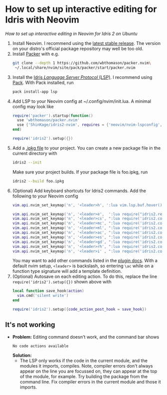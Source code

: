 # How to set up interactive editing for Idris with Neovim

_How to set up interactive editing in Neovim for Idris 2 on Ubuntu_

1. Install Neovim. I recommend using the [latest stable release](https://github.com/neovim/neovim/releases/latest). The version on your distro's official package repository may well be too old.
1. Install [Packer](https://github.com/wbthomason/packer.nvim) with e.g.
   ```bash
   git clone --depth 1 https://github.com/wbthomason/packer.nvim\
    ~/.local/share/nvim/site/pack/packer/start/packer.nvim
   ```
1. Install the [Idris _Language Server Protocol_ (LSP)](https://github.com/idris-community/idris2-lsp). I recommend using [Pack](https://github.com/stefan-hoeck/idris2-pack). With Pack installed, run
   ```bash
   pack install-app lsp
   ```
1. Add LSP to your Neovim config at ~/.config/nvim/init.lua. A minimal config may look like
   ```lua
   require('packer').startup(function()
     use 'wbthomason/packer.nvim'
     use {'ShinKage/idris2-nvim', requires = {'neovim/nvim-lspconfig', 'MunifTanjim/nui.nvim'}}
   end)

   require('idris2').setup({})
   ```
1. Add a [.ipkg file](https://idris2.readthedocs.io/en/latest/reference/packages.html) to your project. You can create a new package file in the current directory with
   ```bash
   idris2 --init
   ```
   Make sure your project builds. If your package file is foo.ipkg, run
   ```bash
   idris2 --build foo.ipkg
   ```
1. (Optional) Add keyboard shortcuts for Idris2 commands. Add the following to your Neovim config
   ```lua
   vim.api.nvim_set_keymap('n', '<leader>h', ':lua vim.lsp.buf.hover()<CR>', {noremap = true})

   vim.api.nvim_set_keymap('n', '<leader>e',  ':lua require("idris2.repl").evaluate()<CR>', {noremap = true})
   vim.api.nvim_set_keymap('n', '<leader>cs', ":lua require('idris2.code_action').case_split()<CR>", {noremap = true})
   vim.api.nvim_set_keymap('n', '<leader>mc', ":lua require('idris2.code_action').make_case()<CR>", {noremap = true})
   vim.api.nvim_set_keymap('n', '<leader>ml', ":lua require('idris2.code_action').make_lemma()<CR>", {noremap = true})
   vim.api.nvim_set_keymap('n', '<leader>ac', ":lua require('idris2.code_action').add_clause()<CR>", {noremap = true})
   vim.api.nvim_set_keymap('n', '<leader>es', ":lua require('idris2.code_action').expr_search()<CR>", {noremap = true})
   vim.api.nvim_set_keymap('n', '<leader>gd', ":lua require('idris2.code_action').generate_def()<CR>", {noremap = true})
   vim.api.nvim_set_keymap('n', '<leader>rh', ":lua require('idris2.code_action').refine_hole()<CR>", {noremap = true})
   vim.api.nvim_set_keymap('n', '<leader>i' , ":lua require('idris2.code_action').intro()<CR>", {noremap = true})
   ```
   You may want to add other commands listed in the [plugin docs](https://github.com/ShinKage/idris2-nvim). With a default nvim setup, `<leader>` is backslash, so entering `\ac` while on a function type signature will add a template definition.
1. (Optional) Autosave on each editing action. To do this, replace the line `require('idris2').setup({})` shown above with
   ```lua
   local function save_hook(action)
     vim.cmd('silent write')
   end

   require('idris2').setup({code_action_post_hook = save_hook})
   ```

## It's not working

* **Problem:** Editing command doesn't work, and the command bar shows
  ```
  No code actions available
  ```
  **Solution:**
  * The LSP only works if the code in the current module, and the modules it imports, compiles. Note, compiler errors don't always appear on the line you are focussed on, they can appear at the top of the module, for example. Try building the package from the command line. Fix compiler errors in the current module and those it imports.
